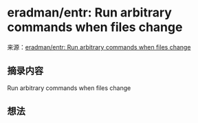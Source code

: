 # eradman/entr: Run arbitrary commands when files change
来源：[eradman/entr: Run arbitrary commands when files change](https://github.com/eradman/entr)

## 摘录内容

Run arbitrary commands when files change

## 想法
